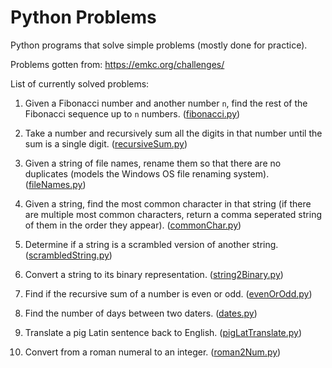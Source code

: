 # Python Problems
Python programs that solve simple problems (mostly done for practice).

Problems gotten from: https://emkc.org/challenges/

List of currently solved problems:
1. Given a Fibonacci number and another number `n`, find the rest of the Fibonacci sequence up to `n` numbers. ([fibonacci.py](https://github.com/Unknowinglyy/python-problems/blob/main/fibonacci.py))

2. Take a number and recursively sum all the digits in that number until the sum is a single digit. ([recursiveSum.py](https://github.com/Unknowinglyy/python-problems/blob/main/recursiveSum.py))

3. Given a string of file names, rename them so that there are no duplicates (models the Windows OS file renaming system). ([fileNames.py](https://github.com/Unknowinglyy/python-problems/blob/main/fileNames.py))

4. Given a string, find the most common character in that string (if there are multiple most common characters, return a comma seperated string of them in the order they appear). ([commonChar.py](https://github.com/Unknowinglyy/python-problems/blob/main/commonChar.py))

5. Determine if a string is a scrambled version of another string. ([scrambledString.py](https://github.com/Unknowinglyy/python-problems/blob/main/scrambledString.py))

6. Convert a string to its binary representation. ([string2Binary.py](https://github.com/Unknowinglyy/python-problems/blob/main/string2Binary.py))

7. Find if the recursive sum of a number is even or odd. ([evenOrOdd.py](https://github.com/Unknowinglyy/python-problems/blob/main/evenOrOdd.py))

8. Find the number of days between two daters. ([dates.py](https://github.com/Unknowinglyy/python-problems/blob/main/dates.py))

9. Translate a pig Latin sentence back to English. ([pigLatTranslate.py](https://github.com/Unknowinglyy/python-problems/blob/main/pigLatTranslate.py))

10. Convert from a roman numeral to an integer. ([roman2Num.py](https://github.com/Unknowinglyy/python-problems/blob/main/roman2Num.py))